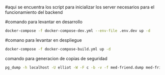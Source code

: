 #aqui se encuentra los script para inicializar los server necesarios para el funcionamiento del backend

#comando para levantar en desarrollo
```bash
docker-compose -f docker-compose-dev.yml --env-file .env.dev up -d
```

#comano para levantar en despliegue
```bash
docker-compose -f docker-compose-build.yml up -d
```

comando para generacion de copias de seguridad
```bash
pg_dump -h localhost -U elliot -W -F c -b -v -f med-friend.dump med-friend
```


